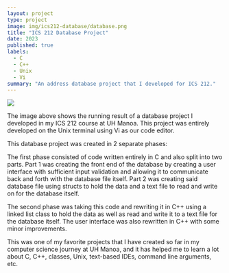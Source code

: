 ```yaml
---
layout: project
type: project
image: img/ics212-database/database.png
title: "ICS 212 Database Project"
date: 2023
published: true
labels:
  - C
  - C++
  - Unix
  - Vi
summary: "An address database project that I developed for ICS 212."
---
```


<img class="img-fluid" src="../img/ics212-database/ics212-database-project.png">

The image above shows the running result of a database project I developed in my ICS 212 course at UH Manoa. This project was entirely developed on the Unix terminal using Vi as our code editor.

This database project was created in 2 separate phases:

The first phase consisted of code written entirely in C and also split into two parts. Part 1 was creating the front end of the database by creating a user interface with sufficient input validation and allowing it to communicate back and forth with the database file itself. Part 2 was creating said database file using structs to hold the data and a text file to read and write on for the database itself.

The second phase was taking this code and rewriting it in C++ using a linked list class to hold the data as well as read and write it to a text file for the database itself. The user interface was also rewritten in C++ with some minor improvements.

This was one of my favorite projects that I have created so far in my computer science journey at UH Manoa, and it has helped me to learn a lot about C, C++, classes, Unix, text-based IDEs, command line arguments, etc.
